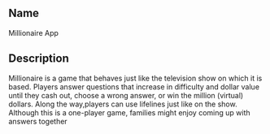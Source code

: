   
## Name
Millionaire App

## Description
Millionaire is a game that behaves just like the television show on which it is based. Players answer questions that increase in difficulty and dollar value until they cash out, choose a wrong answer, or win the million (virtual) dollars. Along the way,players can use lifelines just like on the show. Although this is a one-player game, families might enjoy coming up with answers together